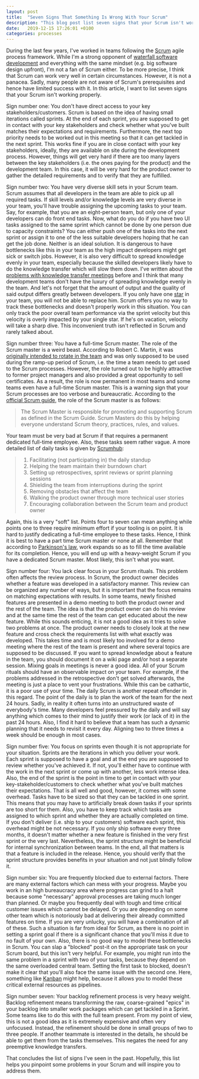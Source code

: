 ```yaml
---
layout: post
title:  "Seven Signs That Something Is Wrong With Your Scrum"
description: "This blog post list seven signs that your Scrum isn't working correctly."
date:   2019-12-15 17:26:01 +0100
categories: processes
---
```

During the last few years, I've worked in teams following the [Scrum](https://en.wikipedia.org/wiki/Scrum_(software_development)) agile process framework. While I'm a strong opponent of [waterfall software development](https://en.wikipedia.org/wiki/Waterfall_model) and everything with the same mindset (e.g. big software design upfront), I'm not a fan of Scrum either. To be more precise, I think that Scrum can work very well in certain circumstances. However, it is not a panacea. Sadly, many people are not aware of Scrum's prerequisites and hence have limited success with it. In this article, I want to list seven signs that your Scrum isn't working properly.

Sign number one: You don't have direct access to your key stakeholders/customers. Scrum is based on the idea of having small iterations called sprints. At the end of each sprint, you are supposed to get in contact with your key stakeholders and check whether what you've built matches their expectations and requirements. Furthermore, the next top priority needs to be worked out in this meeting so that it can get tackled in the next sprint. This works fine if you are in close contact with your key stakeholders, ideally, they are available on site during the development process. However, things will get very hard if there are too many layers between the key stakeholders (i.e. the ones paying for the product) and the development team. In this case, it will be very hard for the product owner to gather the detailed requirements and to verify that they are fulfilled. 

Sign number two: You have very diverse skill sets in your Scrum team. Scrum assumes that all developers in the team are able to pick up all required tasks. If skill levels and/or knowledge levels are very diverse in your team, you'll have trouble assigning the upcoming tasks to your team. Say, for example, that you are an eight-person team, but only one of your developers can do front end tasks. Now, what do you do if you have two UI tasks assigned to the same sprint which cannot be done by one person due to capacity constraints? You can either push one of the tasks into the next sprint or assign it to one of the less suitable developers hoping that he can get the job done. Neither is an ideal solution. It is dangerous to have bottlenecks like this in your team as the high impact developers might get sick or switch jobs. However, it is also very difficult to spread knowledge evenly in your team, especially because the skilled developers likely have to do the knowledge transfer which will slow them down. I've written about the [problems with knowledge transfer meetings](https://thinkingsideways.net/processes/knowledge-transfers.html) before and I think that many development teams don't have the luxury of spreading knowledge evenly in the team. And let's not forget that the amount of output and the quality of said output differs greatly between developers. If you only have one [star](https://thinkingsideways.net/people/developer-skill-matrix.html) in your team, you will not be able to replace him. Scrum offers you no way to track these bottlenecks and doesn't properly work in this situation. You can only track the poor overall team performance via the sprint velocity but this velocity is overly impacted by your single star. If he's on vacation, velocity will take a sharp dive. This inconvenient truth isn't reflected in Scrum and rarely talked about.

Sign number three: You have a full-time Scrum master. The role of the Scrum master is a weird beast. According to Robert C. Martin, it was [originally intended to rotate in the team](https://youtu.be/hG4LH6P8Syk?t=1263) and was only supposed to be used during the ramp-up period of Scrum, i.e. the time a team needs to get used to the Scrum processes. However, the role turned out to be highly attractive to former project managers and also provided a great opportunity to sell certificates. As a result, the role is now permanent in most teams and some teams even  have a full-time Scrum master. This is a warning sign that your Scrum processes are too verbose and bureaucratic. According to the [official Scrum guide](https://www.scrumguides.org/docs/scrumguide/v2017/2017-Scrum-Guide-US.pdf#zoom=100), the role of the Scrum master is as follows:
>The Scrum Master is responsible for promoting and supporting Scrum as defined in the Scrum Guide. Scrum Masters do this by helping everyone understand Scrum theory, practices, rules, and values. 

Your team must be very bad at Scrum if that requires a permanent  dedicated full-time employee. Also, these tasks seem rather vague. A more detailed list of daily tasks is given by [Scrumhub](https://www.scrumhub.com/what-does-a-scrum-master-do-all-day/):
>1. Facilitating (not participating in) the daily standup
>2. Helping the team maintain their burndown chart
>3. Setting up retrospectives, sprint reviews or sprint planning sessions
>4. Shielding the team from interruptions during the sprint
>5. Removing obstacles that affect the team
>6. Walking the product owner through more technical user stories
>7. Encouraging collaboration between the Scrum team and product owner

Again, this is a very "soft" list. Points four to seven can mean anything while points one to three require minimum effort if your tooling is on point. It is hard to justify dedicating a full-time employee to these tasks. Hence, I think it is best to have a part time Scrum master or none at all. Remember that according to [Parkinson's law](https://en.wikipedia.org/wiki/Parkinson%27s_law), work expands so as to fill the time available for its completion. Hence, you will end up with a heavy-weight Scrum if you have a dedicated Scrum master. Most likely, this isn't what you want.

Sign number four: You lack clear focus in your Scrum rituals. This problem often affects the review process. In Scrum, the product owner decides whether a feature was developed in a satisfactory manner. This review can be organized any number of ways, but it is important that the focus remains on matching expectations with results. In some teams, newly finished features are presented in a demo meeting to both the product owner and the rest of the team. The idea is that the product owner can do his review and at the same time the rest of the team can get educated about the new feature. While this sounds enticing, it is not a good idea as it tries to solve two problems at once. The product owner needs to closely look at the new feature and cross check the requirements list with what exactly was developed. This takes time and is most likely too involved for a demo meeting where the rest of the team is present and where several topics are supposed to be discussed. If you want to spread knowledge about a feature in the team, you should document it on a wiki page and/or host a separate session. Mixing goals in meetings is never a good idea. 
All of your Scrum rituals should have an observable impact on your team. For example, if the problems addressed in the retrospective don't get solved afterwards, the meeting is just a place to vent your frustrations. While this can be cathartic, it is a poor use of your time. The daily Scrum is another repeat offender in this regard. The point of the daily is to plan the work of the team for the next 24 hours. Sadly, in reality it often turns into an unstructured waste of everybody's time. Many developers feel pressured by the daily and will say anything which comes to their mind to justify their work (or lack of it) in the past 24 hours. Also, I find it hard to believe that a team has such a dynamic planning that it needs to revisit it every day. Aligning two to three times a week should be enough in most cases.

Sign number five: You focus on sprints even though it is not appropriate for your situation. Sprints are the iterations in which you deliver your work. Each sprint is supposed to have a goal and at the end you are supposed to review whether you've achieved it. If not, you'll either have to continue with the work in the next sprint or come up with another, less work intense idea. Also, the end of the sprint is the point in time to get in contact with your key-stakeholder/customers to check whether what you've built matches their expectations. That is all well and good, however, it comes with some overhead. Tasks have to be sized so that they can be tackled in one sprint. This means that you may have to artificially break down tasks if your sprints are too short for them. Also, you have to keep track which tasks are assigned to which sprint and whether they are actually completed on time. If you don't deliver (i.e. ship to your customers) software each sprint, this overhead might be not necessary. If you only ship software every three months, it doesn't matter whether a new feature is finished in the very first sprint or the very last. Nevertheless, the sprint structure might be beneficial for internal synchronization between teams. In the end, all that matters is that a feature is included in the release. Hence, you should verify that the sprint structure provides benefits in your situation and not just blindly follow it.

Sign number six: You are frequently blocked due to external factors. There are many external factors which can mess with your progress. Maybe you work in an high bureaucracy area where progress can grind to a halt because some "necessary" approval processes are taking much longer than planned. Or maybe you frequently deal with tough and time critical customer issues which cannot be delayed. Or you are depending on some other team which is notoriously bad at delivering their already committed features on time. If you are very unlucky, you will have a combination of all of these. Such a situation is far from ideal for Scrum, as there is no point in setting a sprint goal if there is a significant chance that you'll miss it due to no fault of your own. Also, there is no good way to model these bottlenecks in Scrum. You can slap a "blocked" post-it on the appropriate task on your Scrum board, but this isn't very helpful. For example, you might run into the same problem in a sprint with two of your tasks, because they depend on the same overloaded central team. Setting the first task to blocked, doesn't make it clear that you'll also face the same issue with the second one. Here, something like [Kanban](https://en.wikipedia.org/wiki/Kanban_(development)) might help, because it allows you to model these critical external resources as pipelines. 

Sign number seven: Your backlog refinement process is very heavy weight. Backlog refinement means transforming the raw, coarse-grained "epics" in your backlog into smaller work packages which can get tackled in a Sprint. Some teams like to do this with the full team present. From my point of view, this is not a good idea as it is extremely expensive and often very unfocused. Instead, the refinement should be done in small groups of two to three people. If another teammate is interested in the details, he should be able to get them from the tasks themselves. This negates the need for any preemptive knowledge transfers.

That concludes the list of signs I've seen in the past. Hopefully, this list helps you pinpoint some problems in your Scrum and will inspire you to address them.